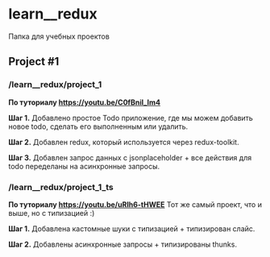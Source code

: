 # learn__redux

Папка для учебных проектов

## Project #1

### /learn__redux/project_1

**По туториалу https://youtu.be/C0fBnil_Im4**

**Шаг 1.** Добавлено простое Todo приложение, где мы можем добавить новое todo, сделать его выполненным или удалить.

**Шаг 2.** Добавлен redux, который используется через redux-toolkit.

**Шаг 3.** Добавлен запрос данных с jsonplaceholder + все действия для todo переделаны на асинхронные запросы.


### /learn__redux/project_1_ts

**По туториалу https://youtu.be/uRlh6-tHWEE**
Тот же самый проект, что и выше, но с типизацией :)

**Шаг 1.** Добавлена кастомные шуки с типизацией + типизирован слайс.

**Шаг 2.** Добавлены асинхронные запросы + типизированы thunks.
